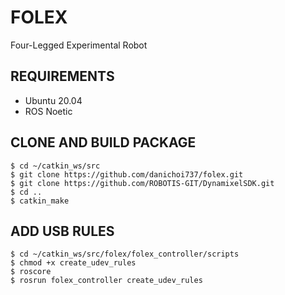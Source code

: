 # FOLEX
Four-Legged Experimental Robot

## REQUIREMENTS
* Ubuntu 20.04
* ROS Noetic

## CLONE AND BUILD PACKAGE
```
$ cd ~/catkin_ws/src
$ git clone https://github.com/danichoi737/folex.git
$ git clone https://github.com/ROBOTIS-GIT/DynamixelSDK.git
$ cd ..
$ catkin_make
```

## ADD USB RULES
```
$ cd ~/catkin_ws/src/folex/folex_controller/scripts
$ chmod +x create_udev_rules
$ roscore
$ rosrun folex_controller create_udev_rules
```
